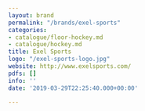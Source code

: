 ```yaml
---
layout: brand
permalink: "/brands/exel-sports"
categories:
- catalogue/floor-hockey.md
- catalogue/hockey.md
title: Exel Sports
logo: "/exel-sports-logo.jpg"
website: http://www.exelsports.com/
pdfs: []
info: ''
date: '2019-03-29T22:25:40.000+00:00'

---
```

